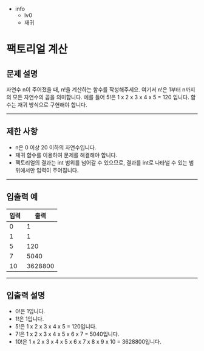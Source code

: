 - info
    - lv0
    - 재귀

# 팩토리얼 계산
## 문제 설명
자연수 n이 주어졌을 때, n!을 계산하는 함수를 작성해주세요. 여기서 n!은 1부터 n까지의 모든 자연수의 곱을 의미합니다. 예를 들어 5!은 1 x 2 x 3 x 4 x 5 = 120 입니다. 함수는 재귀 방식으로 구현해야 합니다.

---

## 제한 사항

- n은 0 이상 20 이하의 자연수입니다.
- 재귀 함수를 이용하여 문제를 해결해야 합니다.
- 팩토리얼의 결과는 int 범위를 넘어갈 수 있으므로, 결과를 int로 나타낼 수 있는 범위에서만 입력이 주어집니다.

---

## 입출력 예

| 입력 | 출력 |
| ---- | ---- |
| 0    | 1    |
| 1    | 1    |
| 5    | 120  |
| 7    | 5040 |
| 10   | 3628800 |

---

## 입출력 설명
- 0!은 1입니다.
- 1!은 1입니다.
- 5!은 1 x 2 x 3 x 4 x 5 = 120입니다.
- 7!은 1 x 2 x 3 x 4 x 5 x 6 x 7 = 5040입니다.
- 10!은 1 x 2 x 3 x 4 x 5 x 6 x 7 x 8 x 9 x 10 = 3628800입니다.